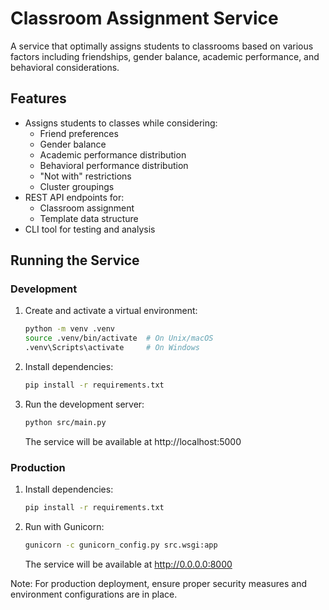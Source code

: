 # Classroom Assignment Service

A service that optimally assigns students to classrooms based on various factors including friendships, gender balance, academic performance, and behavioral considerations.

## Features
- Assigns students to classes while considering:
  - Friend preferences
  - Gender balance
  - Academic performance distribution
  - Behavioral performance distribution
  - "Not with" restrictions
  - Cluster groupings
- REST API endpoints for:
  - Classroom assignment
  - Template data structure
- CLI tool for testing and analysis

## Running the Service

### Development
1. Create and activate a virtual environment:
   ```bash
   python -m venv .venv
   source .venv/bin/activate  # On Unix/macOS
   .venv\Scripts\activate     # On Windows
   ```

2. Install dependencies:
   ```bash
   pip install -r requirements.txt
   ```

3. Run the development server:
   ```bash
   python src/main.py
   ```
   The service will be available at http://localhost:5000

### Production
1. Install dependencies:
   ```bash
   pip install -r requirements.txt
   ```

2. Run with Gunicorn:
   ```bash
   gunicorn -c gunicorn_config.py src.wsgi:app
   ```
   The service will be available at http://0.0.0.0:8000

Note: For production deployment, ensure proper security measures and environment configurations are in place.

